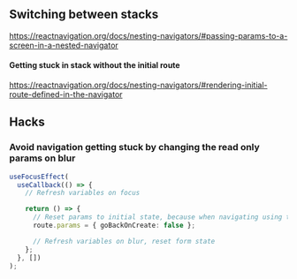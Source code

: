## Switching between stacks

https://reactnavigation.org/docs/nesting-navigators/#passing-params-to-a-screen-in-a-nested-navigator

#### Getting stuck in stack without the initial route

https://reactnavigation.org/docs/nesting-navigators/#rendering-initial-route-defined-in-the-navigator

## Hacks

### Avoid navigation getting stuck by changing the read only params on blur

```typescript
useFocusEffect(
  useCallback(() => {
    // Refresh variables on focus

    return () => {
      // Reset params to initial state, because when navigating using the parent navigator new params are not passed and goBackOnCreate will remain true forever
      route.params = { goBackOnCreate: false };

      // Refresh variables on blur, reset form state
    };
  }, [])
);
```
